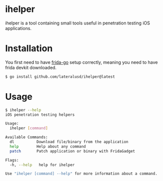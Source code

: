 # ihelper

ihelper is a tool containing small tools useful in penetration testing iOS applications.

# Installation

You first need to have [frida-go](https://github.com/frida/frida-go) setup correctly, meaning you need to have frida devkit downloaded.

```bash
$ go install github.com/lateralusd/ihelper@latest
```

# Usage

```bash
$ ihelper --help
iOS penetration testing helpers

Usage:
  ihelper [command]

Available Commands:
  dl          Download file/binary from the application
  help        Help about any command
  patch       Patch application or binary with FridaGadget

Flags:
  -h, --help   help for ihelper

Use "ihelper [command] --help" for more information about a command.
```